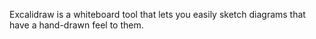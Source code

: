 Excalidraw is a whiteboard tool that lets you easily sketch diagrams that have a hand-drawn feel to them.